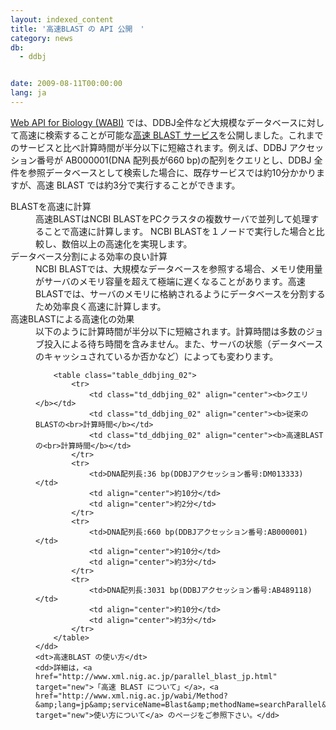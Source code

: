```yaml
---
layout: indexed_content
title: '高速BLAST の API 公開　'
category: news
db:
  - ddbj


date: 2009-08-11T00:00:00
lang: ja
---
```


<html><a href="http://xml.ddbj.nig.ac.jp/index_jp.html" target="new">Web API for Biology (WABI)</a> では、DDBJ全件など大規模なデータベースに対して高速に検索することが可能な<a href="http://xml.nig.ac.jp/parallel_blast_jp.html" target="new">高速 BLAST サービス</a>を公開しました。これまでのサービスと比べ計算時間が半分以下に短縮されます。例えば、DDBJ アクセッション番号が AB000001(DNA 配列長が660 bp)の配列をクエリとし、DDBJ 全件を参照データベースとして検索した場合に、既存サービスでは約10分かかりますが、高速 BLAST では約3分で実行することができます。<br>

<dl class="square">
    <dt>BLASTを高速に計算</dt>
    <dd>高速BLASTはNCBI BLASTをPCクラスタの複数サーバで並列して処理することで高速に計算します。 NCBI BLASTを１ノードで実行した場合と比較し、数倍以上の高速化を実現します。</dd>
    <dt>データベース分割による効率の良い計算</dt>
    <dd>NCBI BLASTでは、大規模なデータベースを参照する場合、メモリ使用量がサーバのメモリ容量を超えて極端に遅くなることがあります。高速BLASTでは、サーバのメモリに格納されるようにデータベースを分割するため効率良く高速に計算します。</dd>
    <dt>高速BLASTによる高速化の効果</dt>
    <dd>以下のように計算時間が半分以下に短縮されます。計算時間は多数のジョブ投入による待ち時間を含みません。また、サーバの状態（データベースのキャッシュされているか否かなど）によっても変わります。

        <table class="table_ddbjing_02">
            <tr>
                <td class="td_ddbjing_02" align="center"><b>クエリ</b></td>
                <td class="td_ddbjing_02" align="center"><b>従来のBLASTの<br>計算時間</b></td>
                <td class="td_ddbjing_02" align="center"><b>高速BLASTの<br>計算時間</b></td>
            </tr>
            <tr>
                <td>DNA配列長:36 bp(DDBJアクセッション番号:DM013333)</td>
                <td align="center">約10分</td>
                <td align="center">約2分</td>
            </tr>
            <tr>
                <td>DNA配列長:660 bp(DDBJアクセッション番号:AB000001)</td>
                <td align="center">約10分</td>
                <td align="center">約3分</td>
            </tr>
            <tr>
                <td>DNA配列長:3031 bp(DDBJアクセッション番号:AB489118)</td>
                <td align="center">約10分</td>
                <td align="center">約3分</td>
            </tr>
        </table>
    </dd>
    <dt>高速BLAST の使い方</dt>
    <dd>詳細は，<a href="http://www.xml.nig.ac.jp/parallel_blast_jp.html" target="new">「高速 BLAST について」</a>，<a href="http://www.xml.nig.ac.jp/wabi/Method?&amp;lang=jp&amp;serviceName=Blast&amp;methodName=searchParallel&amp;mode=methodDetail" target="new">使い方について</a> のページをご参照下さい。</dd>
</dl>
</html>
